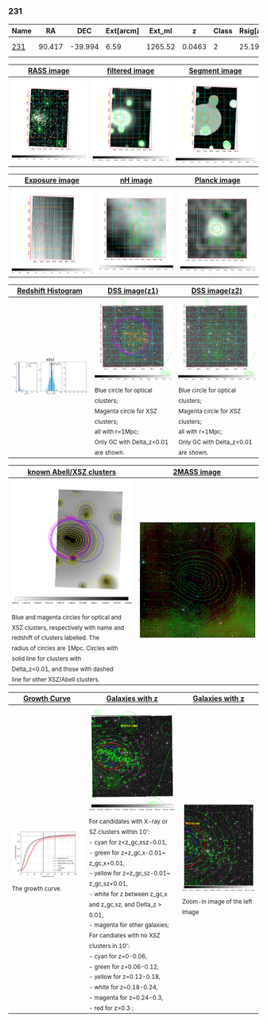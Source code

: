<div STYLE="page-break-after: always;"></div>

### 231

|Name          |RA          |DEC      | Ext[arcm] | Ext_ml | z    | Class| Rsig[arcmin] | CRsig[c/s] | CR500[c/s] | R500[Mpc] |L500[erg/s]|F500[erg/s/cm^2]| M500[Msun]|Tx[keV]|beta|GC(XSZ,Delta_z<0.01)| GC(OPT,Delta_z<0.01)|GC|alias|
|--------------|------------|------------|---|---|-----------|--------|------|------|----|----|----|----|----|----|----|----|----|----|---|
|[231](script/231.md)     | 90.417       | -39.994       | 6.59    | 1265.52   | 0.0463 | 2   | 25.194 |0.944 |0.893 |0.900 |8.112e+43 |1.609e-11 |2.164e+14 |3.498 |1.052 |Tar, |A, |Tar, A, |k552|

|[RASS image](../image/231/231_img.pdf)|[filtered image](../image/231/231_fil.pdf)|[Segment image](../image/231/231_seg.pdf)|
|-------------------|--------------------|-------------------|
| <img src="../image/231/231_img.png" width="300">  | <img src="../image/231/231_fil.png" width="300">   | <img src="../image/231/231_seg.png" width="300">  |

|[Exposure image](../image/231/231_mex.pdf)| [nH image](../image/231/231_nh.pdf)| [Planck image](../image/231/231_p.pdf)|
|-------------------|--------------------|-------------------|
|<img src="../image/231/231_mex.png" width="300">   | <img src="../image/231/231_nh.png" width="300">    | <img src="../image/231/231_p.png" width="300"> |

|[Redshift Histogram](../image/231/231_zg.pdf) | [DSS image(z1)](../image/231/231_dss_z1.pdf)      |  [DSS image(z2)](../image/231/231_dss_z2.pdf)    |
|-------------------|--------------------|-------------------|
|<img src="../image/231/231_zg.png" width="300"> |<img src="../image/231/231_dss_z1.png" width="300"> <sub><br>Blue circle for optical clusters; <br>Magenta circle for XSZ clusters; <br>all with r=1Mpc; <br>Only GC with Delta_z<0.01 are shown. </sub>| <img src="../image/231/231_dss_z2.png" width="300"><sub><br>Blue circle for optical clusters; <br>Magenta circle for XSZ clusters; <br>all with r=1Mpc; <br>Only GC with Delta_z<0.01 are shown. </sub> |

|[known Abell/XSZ clusters](../image/231/231_m.pdf) | [2MASS image](../image/231/231_2mass.pdf)      |
|-------------------|-------------------|
|<img src=../image/231/231_m.png width="300"> <sub><br>Blue and magenta circles for optical and <br>XSZ clusters, respectively with name and <br>redshift of clusters labelled. The <br>radius of circles are 1Mpc. Circles with <br>solid line for clusters with <br>Delta_z<0.01, and those with dashed <br>line for other XSZ/Abell clusters.        </sub>|<img src="../image/231/231_2mass.png" width="300">  |

|[Growth Curve](../image/231/231_gca_all.png) |[Galaxies with z](../image/231/231_opt_ned.pdf) |[Galaxies with z](../image/231/231_opt_ned_zoom.pdf) |
|-------------------|-------------------|-------------------|
| <img src="../image/231/231_gca_all.png" width="300"> <sub><br>The growth curve.</sub>| <img src=../image/231/231_opt_ned.png width="300"> <br><sub> For candidates with X-ray or SZ clusters within 10': <br> - cyan for z<z_gc,xsz-0.01, <br> - green for z=z_gc,x-0.01~ z_gc,x+0.01, <br> - yellow for z=z_gc,sz-0.01~ z_gc,sz+0.01, <br> - white for z between z_gc,x and z_gc,sz, and Delta_z > 0.01, <br> - magenta for other galaxies; <br>For candiates with no XSZ clusters in 10': <br> - cyan for z=0-0.06, <br> - green for z=0.06-0.12, <br> - yellow for z=0.12-0.18, <br> - white for z=0.18-0.24, <br> - magenta for z=0.24-0.3, <br> - red for z>0.3 ;  </sub>|<img src=../image/231/231_opt_ned_zoom.png width="300">  <br><sub> Zoom-in image of the left image</sub>|




